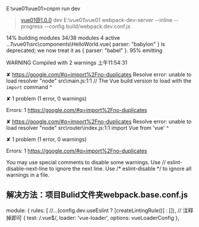E:\vue01\vue01>cnpm run dev

> vue01@1.0.0 dev E:\vue01\vue01
> webpack-dev-server --inline --progress --config build/webpack.dev.conf.js

14% building modules 34/38 modules 4 active ...1\vue01\src\components\HelloWorld.vue{ parser: "babylon" } is deprecated; we now treat it as { parser: "babel" }.
95% emitting

WARNING  Compiled with 2 warnings                                                                          上午11:54:31

✘  https://google.com/#q=import%2Fno-duplicates  Resolve error: unable to load resolver "node"
src\main.js:1:1
// The Vue build version to load with the `import` command
^

✘ 1 problem (1 error, 0 warnings)

Errors:
1  https://google.com/#q=import%2Fno-duplicates

✘  https://google.com/#q=import%2Fno-duplicates  Resolve error: unable to load resolver "node"
src\router\index.js:1:1
import Vue from 'vue'
^

✘ 1 problem (1 error, 0 warnings)

Errors:
1  https://google.com/#q=import%2Fno-duplicates

You may use special comments to disable some warnings.
Use // eslint-disable-next-line to ignore the next line.
Use /* eslint-disable */ to ignore all warnings in a file.




## 解决方法：项目Bulid文件夹webpack.base.conf.js

module: {
rules: [
//...(config.dev.useEslint ? [createLintingRule()] : []),    //   注释掉即可
{
test: /\.vue$/,
loader: 'vue-loader',
options: vueLoaderConfig
},
